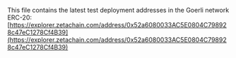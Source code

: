 This file contains the latest test deployment addresses in the Goerli network<br/>ERC-20: [https://explorer.zetachain.com/address/0x52a6080033AC5E0804C798928c47eC1278Cf4B39](https://explorer.zetachain.com/address/0x52a6080033AC5E0804C798928c47eC1278Cf4B39)<br/>